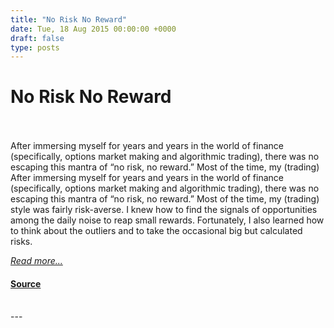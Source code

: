 ```yaml
---
title: "No Risk No Reward"
date: Tue, 18 Aug 2015 00:00:00 +0000
draft: false
type: posts
---
```

# No Risk No Reward

<br/>

<br/>
 After immersing myself for years and years in the world of finance (specifically, options market making and algorithmic trading), there was no escaping this mantra of “no risk, no reward.” Most of the time, my (trading)
<br/>
After immersing myself for years and years in the world of finance (specifically, options market making and algorithmic trading), there was no escaping this mantra of “no risk, no reward.” Most of the time, my (trading) style was fairly risk-averse. I knew how to find the signals of opportunities among the daily noise to reap small rewards. Fortunately, I also learned how to think about the outliers and to take the occasional big but calculated risks.

[_Read more..._](https://signal.org/blog/no-risk-no-reward/)

#### [Source](https://signal.org/blog/no-risk-no-reward/)

<br/>
---
